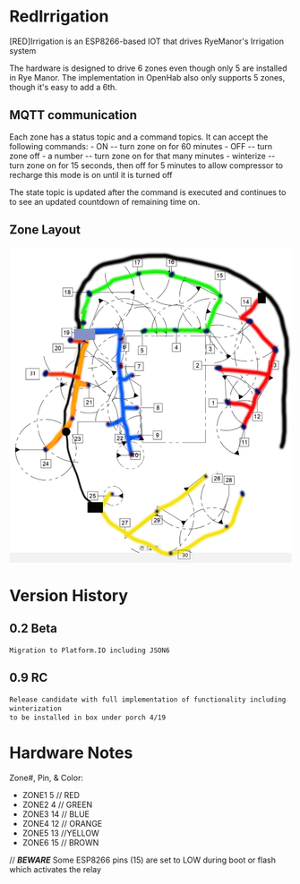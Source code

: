 # RedIrrigation

[RED]Irrigation is an ESP8266-based IOT that drives RyeManor's Irrigation system

The hardware is designed to drive 6 zones even though only 5 are installed in Rye Manor. The implementation in OpenHab also only supports 5 zones, though it's easy to add a 6th.

## MQTT communication
Each zone has a status topic and a command topics. It can accept the following commands:
    - ON -- turn zone on for 60 minutes
    - OFF -- turn zone off
    - a number -- turn zone on for that many minutes
    - winterize -- turn zone on for 15 seconds, then off for 5 minutes to allow compressor to recharge
        this mode is on until it is turned off

The state topic is updated after the command is executed and continues to to see an updated countdown of remaining time on.

## Zone Layout
![](./media/lawn.jpg)




# Version History

## 0.2 Beta
    Migration to Platform.IO including JSON6

## 0.9 RC
    Release candidate with full implementation of functionality including winterization
    to be installed in box under porch 4/19

# Hardware Notes

 Zone#, Pin, & Color:
-  ZONE1 5  // RED
-  ZONE2 4  // GREEN
-  ZONE3 14 // BLUE
-  ZONE4 12 // ORANGE
-  ZONE5 13 //YELLOW
-  ZONE6 15 // BROWN


// ***BEWARE*** Some ESP8266 pins (15) are set to LOW during boot or flash which activates the relay
